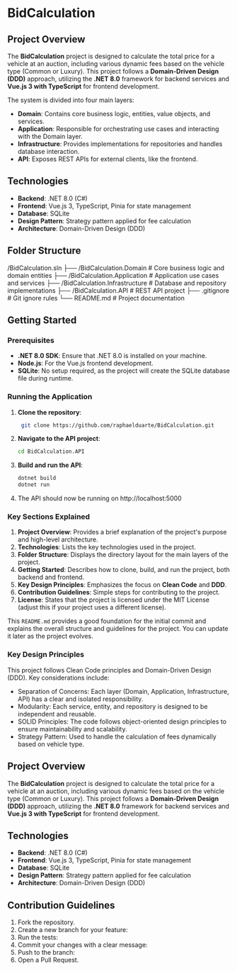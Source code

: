 ﻿# BidCalculation

## Project Overview

The **BidCalculation** project is designed to calculate the total price for a vehicle at an auction, including various dynamic fees based on the vehicle type (Common or Luxury). This project follows a **Domain-Driven Design (DDD)** approach, utilizing the **.NET 8.0** framework for backend services and **Vue.js 3 with TypeScript** for frontend development.

The system is divided into four main layers:
- **Domain**: Contains core business logic, entities, value objects, and services.
- **Application**: Responsible for orchestrating use cases and interacting with the Domain layer.
- **Infrastructure**: Provides implementations for repositories and handles database interaction.
- **API**: Exposes REST APIs for external clients, like the frontend.

## Technologies

- **Backend**: .NET 8.0 (C#)
- **Frontend**: Vue.js 3, TypeScript, Pinia for state management
- **Database**: SQLite
- **Design Pattern**: Strategy pattern applied for fee calculation
- **Architecture**: Domain-Driven Design (DDD)

## Folder Structure

/BidCalculation.sln ├── /BidCalculation.Domain # Core business logic and domain entities ├── /BidCalculation.Application # Application use cases and services ├── /BidCalculation.Infrastructure # Database and repository implementations ├── /BidCalculation.API # REST API project ├── .gitignore # Git ignore rules └── README.md # Project documentation

## Getting Started

### Prerequisites

- **.NET 8.0 SDK**: Ensure that .NET 8.0 is installed on your machine.
- **Node.js**: For the Vue.js frontend development.
- **SQLite**: No setup required, as the project will create the SQLite database file during runtime.

### Running the Application

1. **Clone the repository**:
   ```bash
	git clone https://github.com/raphaelduarte/BidCalculation.git
2. **Navigate to the API project**:
	``` bash
	cd BidCalculation.API
3.	**Build and run the API**: 
	```bash
	dotnet build
	dotnet run
4.	The API should now be running on http://localhost:5000
	
	
### Key Sections Explained

1. **Project Overview**: Provides a brief explanation of the project's purpose and high-level architecture.
2. **Technologies**: Lists the key technologies used in the project.
3. **Folder Structure**: Displays the directory layout for the main layers of the project.
4. **Getting Started**: Describes how to clone, build, and run the project, both backend and frontend.
5. **Key Design Principles**: Emphasizes the focus on **Clean Code** and **DDD**.
6. **Contribution Guidelines**: Simple steps for contributing to the project.
7. **License**: States that the project is licensed under the MIT License (adjust this if your project uses a different license).

This `README.md` provides a good foundation for the initial commit and explains the overall structure and guidelines for the project. You can update it later as the project evolves.

### Key Design Principles

This project follows Clean Code principles and Domain-Driven Design (DDD). Key considerations include:
- Separation of Concerns: Each layer (Domain, Application, Infrastructure, API) has a clear and isolated responsibility.
- Modularity: Each service, entity, and repository is designed to be independent and reusable.
- SOLID Principles: The code follows object-oriented design principles to ensure maintainability and scalability.
- Strategy Pattern: Used to handle the calculation of fees dynamically based on vehicle type.


## Project Overview

The **BidCalculation** project is designed to calculate the total price for a vehicle at an auction, including various dynamic fees based on the vehicle type (Common or Luxury). This project follows a **Domain-Driven Design (DDD)** approach, utilizing the **.NET 8.0** framework for backend services and **Vue.js 3 with TypeScript** for frontend development.

## Technologies

- **Backend**: .NET 8.0 (C#)
- **Frontend**: Vue.js 3, TypeScript, Pinia for state management
- **Database**: SQLite
- **Design Pattern**: Strategy pattern applied for fee calculation
- **Architecture**: Domain-Driven Design (DDD)

## Contribution Guidelines

1. Fork the repository.
2. Create a new branch for your feature:
3. Run the tests:
4. Commit your changes with a clear message:
1. Push to the branch:
5. Open a Pull Request.